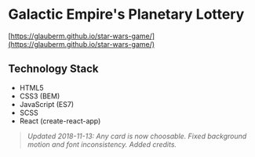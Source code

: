 # Galactic Empire's Planetary Lottery

[https://glauberm.github.io/star-wars-game/](https://glauberm.github.io/star-wars-game/)

## Technology Stack

- HTML5
- CSS3 (BEM)
- JavaScript (ES7)
- SCSS
- React (create-react-app)

> *Updated 2018-11-13: Any card is now choosable. Fixed background motion and font inconsistency. Added credits.*